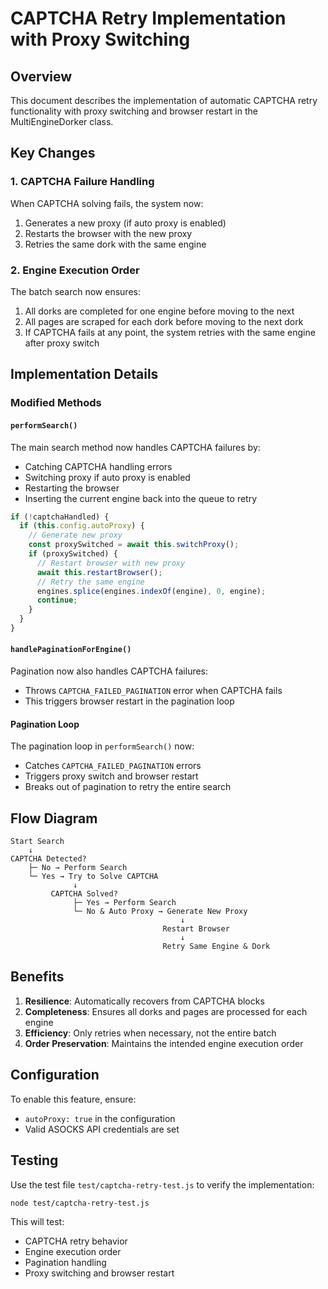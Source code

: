 # CAPTCHA Retry Implementation with Proxy Switching

## Overview

This document describes the implementation of automatic CAPTCHA retry functionality with proxy switching and browser restart in the MultiEngineDorker class.

## Key Changes

### 1. CAPTCHA Failure Handling

When CAPTCHA solving fails, the system now:
1. Generates a new proxy (if auto proxy is enabled)
2. Restarts the browser with the new proxy
3. Retries the same dork with the same engine

### 2. Engine Execution Order

The batch search now ensures:
1. All dorks are completed for one engine before moving to the next
2. All pages are scraped for each dork before moving to the next dork
3. If CAPTCHA fails at any point, the system retries with the same engine after proxy switch

## Implementation Details

### Modified Methods

#### `performSearch()`

The main search method now handles CAPTCHA failures by:
- Catching CAPTCHA handling errors
- Switching proxy if auto proxy is enabled
- Restarting the browser
- Inserting the current engine back into the queue to retry

```javascript
if (!captchaHandled) {
  if (this.config.autoProxy) {
    // Generate new proxy
    const proxySwitched = await this.switchProxy();
    if (proxySwitched) {
      // Restart browser with new proxy
      await this.restartBrowser();
      // Retry the same engine
      engines.splice(engines.indexOf(engine), 0, engine);
      continue;
    }
  }
}
```

#### `handlePaginationForEngine()`

Pagination now also handles CAPTCHA failures:
- Throws `CAPTCHA_FAILED_PAGINATION` error when CAPTCHA fails
- This triggers browser restart in the pagination loop

#### Pagination Loop

The pagination loop in `performSearch()` now:
- Catches `CAPTCHA_FAILED_PAGINATION` errors
- Triggers proxy switch and browser restart
- Breaks out of pagination to retry the entire search

## Flow Diagram

```
Start Search
    ↓
CAPTCHA Detected?
    ├─ No → Perform Search
    └─ Yes → Try to Solve CAPTCHA
              ↓
         CAPTCHA Solved?
              ├─ Yes → Perform Search
              └─ No & Auto Proxy → Generate New Proxy
                                      ↓
                                  Restart Browser
                                      ↓
                                  Retry Same Engine & Dork
```

## Benefits

1. **Resilience**: Automatically recovers from CAPTCHA blocks
2. **Completeness**: Ensures all dorks and pages are processed for each engine
3. **Efficiency**: Only retries when necessary, not the entire batch
4. **Order Preservation**: Maintains the intended engine execution order

## Configuration

To enable this feature, ensure:
- `autoProxy: true` in the configuration
- Valid ASOCKS API credentials are set

## Testing

Use the test file `test/captcha-retry-test.js` to verify the implementation:

```bash
node test/captcha-retry-test.js
```

This will test:
- CAPTCHA retry behavior
- Engine execution order
- Pagination handling
- Proxy switching and browser restart 